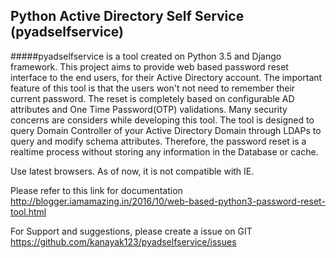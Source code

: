 ## Python Active Directory Self Service (pyadselfservice)

#####pyadselfservice is a tool created on Python 3.5 and Django framework. This project aims to provide web based password reset interface to the end users, for their Active Directory account. The important feature of this tool is that the users won't not need to remember their current password. The reset is completely based on configurable AD attributes and One Time Password(OTP) validations. Many security concerns are considers while developing this tool. The tool is designed to query Domain Controller of your Active Directory Domain through LDAPs to query and modify schema attributes. Therefore, the password reset is a realtime process without storing any information in the Database or cache.

Use latest browsers. As of now, it is not compatible with IE.

Please refer to this link for documentation
http://blogger.iamamazing.in/2016/10/web-based-python3-password-reset-tool.html

For Support and suggestions, please create a issue on GIT https://github.com/kanayak123/pyadselfservice/issues
